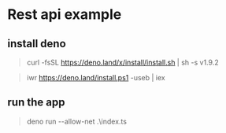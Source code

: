 # Rest api example

## install deno

> curl -fsSL https://deno.land/x/install/install.sh | sh -s v1.9.2

> iwr https://deno.land/install.ps1 -useb | iex

## run the app

> deno run --allow-net .\index.ts
